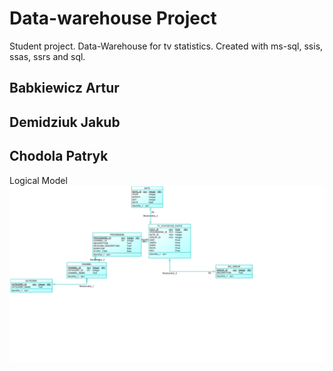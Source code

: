 # Data-warehouse Project 
Student project. Data-Warehouse for tv statistics. Created with ms-sql, ssis, ssas, ssrs and sql.

## Babkiewicz Artur

## Demidziuk Jakub 

## Chodola Patryk

Logical Model
![alt text](https://raw.githubusercontent.com/Arthurgt/Data-warehouse/master/model.png)
